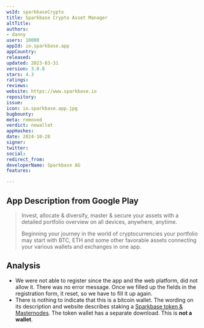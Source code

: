 ```yaml
---
wsId: sparkbaseCrypto
title: Sparkbase Crypto Asset Manager
altTitle: 
authors:
- danny
users: 10000
appId: io.sparkbase.app
appCountry: 
released: 
updated: 2023-03-31
version: 3.8.8
stars: 4.3
ratings: 
reviews: 
website: https://www.sparkbase.io
repository: 
issue: 
icon: io.sparkbase.app.jpg
bugbounty: 
meta: removed
verdict: nowallet
appHashes: 
date: 2024-10-28
signer: 
twitter: 
social: 
redirect_from: 
developerName: Sparkbase AG
features: 

---
```


## App Description from Google Play

> Invest, allocate & diversify, master & secure your assets with a detailed portfolio overview on all devices, anywhere, anytime.
>
> Beginning your journey in the world of cryptocurrencies your portfolio may start with BTC, ETH and some other favorable assets connecting your various wallets and exchanges in one app.

## Analysis

- We were not able to register since the app and the web platform, did not allow it. There was no error message. Once we filled up the fields in the registration form, it reset, so we have to fill it up again.
- There is nothing to indicate that this is a bitcoin wallet. The wording on its description and website describes staking a [Sparkbase token & Masternodes](https://www.sparkbase.io/sparkbase-token). The token wallet has a separate download. This is **not a wallet**.
